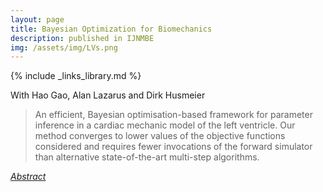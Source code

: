 ```yaml
---
layout: page
title: Bayesian Optimization for Biomechanics
description: published in IJNMBE
img: /assets/img/LVs.png
---
```

{% include _links_library.md %}

<script type="text/javascript">
 function showhide(id) {
    var e = document.getElementById(id);
    e.style.display = (e.style.display == 'block') ? 'none' : 'block';
 }
</script>
   
With Hao Gao, Alan Lazarus and Dirk Husmeier

> An efficient, Bayesian optimisation-based framework for parameter inference in a cardiac mechanic model of the left ventricle. Our method  converges to lower values of the objective functions considered and requires fewer invocations of the forward simulator than alternative state-of-the-art multi-step algorithms.

<i class="fa fa-sticky-note" aria-hidden="true"></i> <a href="javascript:showhide('bo')">_Abstract_</a>
<div id="bo" style="display:none;">
<p>  <div style="font-size:0.85em; text-align: justify;">.</div>We consider parameter inference in cardio-mechanic models of the left ventricle, in particular the one based on the Holtzapfel-Ogden (HO) constitutive law, using clinical in vivo data. The equations underlying these models do not admit closed form solutions and hence need to be solved numerically. These numerical procedures are computationally expensive making computational run times associated with numerical optimisation or sampling excessive for the uptake of the models in the clinical practice. To address this issue, we adopt the framework of Bayesian optimisation (BO), which is an efficient statistical technique of global optimisation. BO seeks the optimum of an unknown black-box function by sequentially training a statistical surrogate-model and using it to select the next query point by leveraging the associated exploration-exploitation trade-off. To guarantee that the estimates based on the in vivo data are realistic also for high-pressures, unobservable in vivo, we include a penalty term based on a previously published empirical law developed using ex vivo data. Two case studies based on real data demonstrate that the proposed BO procedure outperforms the state-of-the-art inference algorithm for the HO law.</p>
</div>

[//]: <> (<i class="fa fa-download fa-ld" aria-hidden="true"></i> Paper: <a class="page-link" href="{{ '/research/Borowska, Gao, Lazarus, Husmeier - Bayesian optimisation for efficient parameter inference in a cardiac mechanics model of the left ventricle.pdf' | prepend: site.baseurl | prepend: site.url }}">Bayesian optimisation for efficient parameter inference in a cardiac mechanics model of the left ventricle</a> )

[//]: <> (Code: <a class="github-button" href="https://github.com/aborowska/LV_BO" data-size="large" aria-label="Follow @aborowska/LV_BO on GitHub">Follow @aborowska/LV_BO</a>)


